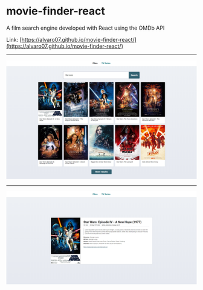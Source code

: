 # movie-finder-react
A film search engine developed with React using the OMDb API

 Link: [https://alvaro07.github.io/movie-finder-react/](https://alvaro07.github.io/movie-finder-react/)

 ---

![alt text](/preview-image.png "Preview image")

---

![alt text](/preview-image-film.png "Preview image")
